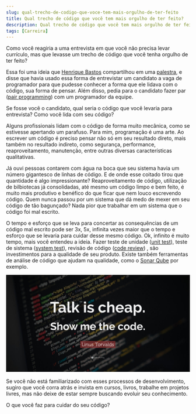 ```yaml
---
slug: qual-trecho-de-codigo-que-voce-tem-mais-orgulho-de-ter-feito
title: Qual trecho de código que você tem mais orgulho de ter feito?
description: Qual trecho de código que você tem mais orgulho de ter feito?
tags: [Carreira]
---
```


Como você reagiria a uma entrevista em que você não precisa levar currículo, mas que levasse um trecho de código que você tenha orgulho de ter feito?

<!--truncate-->

Essa foi uma ideia que [Henrique Bastos](http://henriquebastos.net/) compartilhou em uma [palestra](http://youtu.be/mHRinieklio), e disse que havia usado essa forma de entrevistar um candidato a vaga de programador para que pudesse conhecer a forma que ele lidava com o código, sua forma de pensar. Além disso, pedia para o candidato fazer par ([pair programming](http://en.wikipedia.org/wiki/Pair_programming)) com um programador da equipe.

Se fosse você o candidato, qual seria o código que você levaria para entrevista? Como você lida com seu código?

Alguns profissionais lidam com o código de forma muito mecânica, como se estivesse apertando um parafuso. Para mim, programação é uma arte. Ao escrever um código é preciso pensar não só em seu resultado direto, mais também no resultado indireto, como segurança, performance, reaproveitamento, manutenção, entre outras diversas características qualitativas.

Já ouvi pessoas contarem com água na boca que seu sistema havia um número gigantesco de linhas de código. E de onde esse coitado tirou que quantidade é algo impressionante? Reaproveitamento de código, utilização de bilbiotecas já consolidadas, até mesmo um código limpo e bem feito,  é muito mais produtivo e benéfico do que ficar que nem louco escrevendo código. Quem nunca passou por um sistema que dá medo de mexer em seu código de tão bagunçado? Nada pior que trabalhar em um sistema que o código foi mal escrito.

O tempo e esforço que se leva para concertar as consequências de um código mal escrito pode ser 3x, 5x, infinita vezes maior que o tempo e esforço que se levaria para cuidar desse mesmo código. Ok, infinito é muito tempo, mais você entendeu a ideia. Fazer teste de unidade ([unit test](http://en.wikipedia.org/wiki/Unit_test)), teste de sistema ([system test](http://en.wikipedia.org/wiki/System_test)), revisão de código ([code review](http://en.wikipedia.org/wiki/Code_review)) , são investimentos para a qualidade de seu produto. Existe também ferramentas de análise de código que ajudam na qualidade, como o [Sonar Qube](http://www.sonarqube.org/) por exemplo.

![Talk is cheap. Show me the code.](../static/img/talk_is_cheap-1024x538.jpg)

Se você não está familiarizado com esses processos de desenvolvimento, sugiro que você corra atrás e invista em cursos, livros, trabalhe em projetos livres, mas não deixe de estar sempre buscando evoluir seu conhecimento.

O que você faz para cuidar do seu código?
